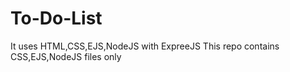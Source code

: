 # To-Do-List
It uses HTML,CSS,EJS,NodeJS with ExpreeJS
This repo contains CSS,EJS,NodeJS files only
